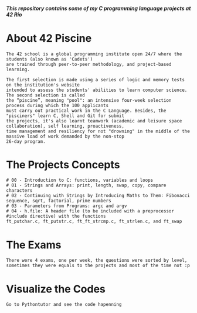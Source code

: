 ##### This repository contains some of my C programming language projects at 42 Rio 


# About 42 Piscine
   
    The 42 school is a global programming institute open 24/7 where the students (also known as 'Cadets')
    are trained through peer-to-peer methodology, and project-based learning. 
    
    The first selection is made using a series of logic and memory tests on the institution's website
    intended to assess the students' abilities to learn computer science. The second selection is called
    the “piscine”, meaning "pool": an intensive four-week selection process during which the 100 applicants
    must carry out practical work in the C Language. Besides, the "pisciners" learn C, Shell and Git for submit
    the projects, it's also learnt teamwork (academic and leisure space collaboration), self learning, proactiveness,
    time management and resiliency for not "drowning" in the middle of the massive load of work demanded by the non-stop
    26-day program.


# The Projects Concepts

    # 00 - Introduction to C: functions, variables and loops
    # 01 - Strings and Arrays: print, length, swap, copy, compare characters
    # 02 - Continuing with Strings by Introducing Maths to Them: Fibonacci sequence, sqrt, factorial, prime numbers
    # 03 - Parameters from Programs: argc and argv
    # 04 - h.file: A header file (to be included with a preprocessor #include directive) with the functions
    ft_putchar.c, ft_putstr.c, ft_ft_strcmp.c, ft_strlen.c, and ft_swap


# The Exams

    There were 4 exams, one per week, the questions were sorted by level, sometimes they were equals to the projects and most of the time not :p

# Visualize the Codes
    
    Go to Pythontutor and see the code hapenning
      

